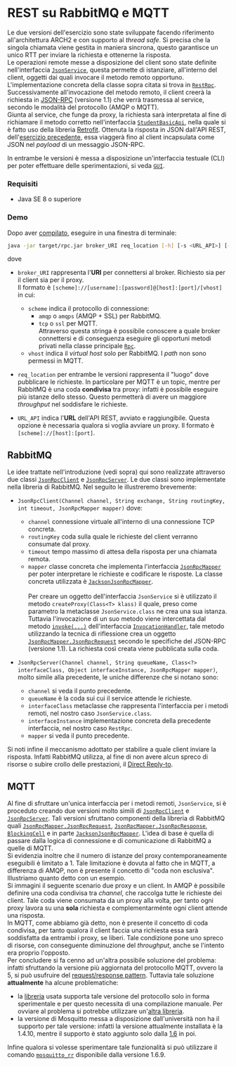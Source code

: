 # REST su RabbitMQ e MQTT

Le due versioni dell'esercizio sono state sviluppate facendo riferimento all'architettura ARCH2 e con supporto al _thread safe_.
Si precisa che la singola chiamata viene gestita in maniera sincrona, questo garantisce un unico RTT per inviare la 
richiesta e ottenerne la risposta. \
Le operazioni remote messe a disposizione del client sono state definite nell'interfaccia <code>[JsonService]</code>,
questa permette di istanziare, all'interno del client, oggetti dai quali invocare il metodo remoto opportuno.
L'implementazione concreta della classe sopra citata si trova in <code>[RestRpc]</code>. \
Successivamente all'invocazione del metodo remoto, il client creerà la richiesta in [JSON-RPC] (versione 1.1) che verrà 
trasmessa al service, secondo le modalità del protocollo (AMQP o MQTT). \
Giunta al service, che funge da proxy, la richiesta sarà interpretata al fine di richiamare il metodo corretto nell'interfaccia
<code>[StudentBasicApi]</code>, nella quale si è fatto uso della libreria 
[Retrofit]. Ottenuta la risposta in JSON dall'API REST, dell'[esercizio precedente](../4), essa viaggerà fino al client 
incapsulata come JSON nel _payload_ di un messaggio JSON-RPC. 

In entrambe le versioni è messa a disposizione un'interfaccia testuale (CLI) per poter effettuare delle sperimentazioni,
si veda <code>[GUI](src/main/java/rpc/common/GUI.java)</code>.

### Requisiti

* Java SE 8 o superiore

### Demo

Dopo aver [compilato](../README.md#compila-da-sorgente), eseguire in una finestra di terminale:
```bash
java -jar target/rpc.jar broker_URI req_location [-h] [-s <URL_API>] [-t <ms>]
```
dove
* `broker_URI` rappresenta l'**URI** per connettersi al broker. Richiesto sia per il client sia per il proxy. \
  Il formato è `[scheme]://[username]:[password]@[host]:[port]/[vhost]` in cui:
  * `scheme` indica il protocollo di connessione:
    * `amqp` o `amqps` (AMQP + SSL) per RabbitMQ.
    * `tcp` o `ssl` per MQTT. \
  Attraverso questa stringa è possibile conoscere a quale broker connettersi e di conseguenza eseguire gli opportuni
  metodi privati nella classe principale <code>[Rpc](src/main/java/Rpc.java)</code>.
  * `vhost` indica il _virtual host_ solo per RabbitMQ. I _path_ non sono permessi in MQTT.
  
* `req_location` per entrambe le versioni rappresenta il "luogo" dove pubblicare le richieste. In particolare per MQTT è 
  un topic, mentre per RabbitMQ è una coda **condivisa** tra proxy: infatti è possibile eseguire più istanze dello stesso. 
  Questo permetterà di avere un maggiore _throughput_ nel soddisfare le richieste.
  
* `URL_API` indica l'**URL** dell'API REST, avviato e raggiungibile. Questa opzione è necessaria qualora si voglia avviare 
  un proxy. Il formato è `[scheme]://[host]:[port]`.

## RabbitMQ

Le idee trattate nell'introduzione (vedi sopra) qui sono realizzate attraverso due classi <code>[JsonRpcClient]</code> 
e <code>[JsonRpcServer]</code>.
Le due classi sono implementate nella libreria di RabbitMQ. Nel seguito le illustreremo brevemente:
* `JsonRpcClient(Channel channel, String exchange, String routingKey, int timeout, JsonRpcMapper mapper)` dove:
    * `channel` connessione virtuale all'interno di una connessione TCP concreta.
    * `routingKey` coda sulla quale le richieste del client verranno consumate dal proxy.
    * `timeout` tempo massimo di attesa della risposta per una chiamata remota.
    * `mapper` classe concreta che implementa l'interfaccia <code>[JsonRpcMapper]</code> per poter interpretare le 
    richieste e codificare le risposte. La classe concreta utilizzata è <code>[JacksonJsonRpcMapper]</code>. \
     \
     Per creare un oggetto dell'interfaccia `JsonService` si è utilizzato il metodo `createProxy(Class<T> klass)` il
     quale, preso come parametro la metaclasse `JsonService.class` ne crea una sua istanza. Tuttavia l'invocazione di 
     un suo metodo viene intercettata dal metodo <code>[invoke(...)]</code> dell'interfaccia <code>[InvocationHandler]</code>, 
     tale metodo utilizzando la tecnica di riflessione crea un oggetto <code>[JsonRpcMapper.JsonRpcRequest]</code> secondo 
     le specifiche del JSON-RPC (versione 1.1). La richiesta così creata viene pubblicata sulla coda.
      
* `JsonRpcServer(Channel channel, String queueName, Class<?> interfaceClass, Object interfaceInstance, JsonRpcMapper mapper)`,
molto simile alla precedente, le uniche differenze che si notano sono:
    * `channel` si veda il punto precedente.
    * `queueName` è la coda sui cui il service attende le richieste.
    * `interfaceClass` metaclasse che rappresenta l'interfaccia per i metodi remoti, nel nostro caso `JsonService.class`.
    * `interfaceInstance` implementazione concreta della precedente interfaccia, nel nostro caso `RestRpc`.
    * `mapper` si veda il punto precedente.
    
Si noti infine il meccanismo adottato per stabilire a quale client inviare la risposta. Infatti RabbitMQ utilizza, al fine
di non avere alcun spreco di risorse  o subire crollo delle prestazioni, il [Direct Reply-to].

## MQTT 

Al fine di sfruttare un'unica interfaccia per i metodi remoti, `JsonService`, si è proceduto creando due versioni molto
simili di <code>[JsonRpcClient](src/main/java/rpc/json/JsonRpcClient.java)</code> e <code>[JsonRpcServer](src/main/java/rpc/json/JsonRpcServer.java)</code>.
Tali versioni sfruttano componenti della libreria di RabbitMQ quali <code>[JsonRpcMapper.JsonRpcRequest]</code>, 
<code>[JsonRpcMapper.JsonRpcResponse]</code>, <code>[BlockingCell]</code> e in parte <code>[JacksonJsonRpcMapper]</code>.
L'idea di base è quella di passare dalla logica di connessione e di comunicazione di RabbitMQ a quelle di MQTT. \
Si evidenzia inoltre che il numero di istanze del proxy contemporaneamente eseguibili è limitato a 1. Tale limitazione è 
dovuta al fatto che in MQTT, a differenza di AMQP, non è presente il concetto di "coda non esclusiva". Illustriamo quanto
detto con un esempio. \
Si immagini il seguente scenario due proxy e un client. In AMQP è possibile definire una coda condivisa tra _channel_, 
che raccolga tutte le richieste dei client. Tale coda viene consumata da un proxy alla volta, per tanto ogni proxy lavora
su una **sola** richiesta e complementarménte ogni client attende una risposta. \
In MQTT, come abbiamo già detto, non è presente il concetto di coda condivisa, per tanto qualora il client faccia una
richiesta essa sarà soddisfatta da entrambi i proxy, se liberi. Tale condizione pone uno spreco di risorse, con conseguente
diminuzione del _throughput_, anche se l'intento era proprio l'opposto. \
Per concludere si fa cenno ad un'altra possibile soluzione del problema: infatti sfruttando la versione più aggiornata del
protocollo MQTT, ovvero la 5, si può usufruire del [request/response pattern]. Tuttavia tale soluzione **attualmente**
ha alcune problematiche:
* la [libreria] usata supporta tale versione del protocollo solo in forma sperimentale e per questo necessita di una 
  compilazione manuale. Per ovviare al problema si potrebbe utilizzare un'[altra libreria].
* la versione di Mosquitto messa a disposizione dall'università non ha il supporto per tale versione: infatti la versione
  attualmente installata è la 1.4.10, mentre il supporto è stato aggiunto solo dalla [1.6] in poi.
  
Infine qualora si volesse sperimentare tale funzionalità si può utilizzare il comando <code>[mosquitto_rr]</code> disponibile 
dalla versione 1.6.9.

[//]: # (sitografia)
[JsonService]: src/main/java/rpc/JsonService.java
[RestRpc]: src/main/java/rpc/RestRpc.java
[JSON-RPC]: https://www.jsonrpc.org/
[StudentBasicApi]: src/main/java/rpc/StudentBasicApi.java
[Retrofit]: https://square.github.io/retrofit/
[JsonRpcClient]: https://github.com/rabbitmq/rabbitmq-java-client/blob/52c0643e3f0dd1d65fee7540410e7b611d239435/src/main/java/com/rabbitmq/tools/jsonrpc/JsonRpcClient.java
[JsonRpcServer]: https://github.com/rabbitmq/rabbitmq-java-client/blob/52c0643e3f0dd1d65fee7540410e7b611d239435/src/main/java/com/rabbitmq/tools/jsonrpc/JsonRpcServer.java
[JacksonJsonRpcMapper]: https://github.com/rabbitmq/rabbitmq-java-client/blob/52c0643e3f0dd1d65fee7540410e7b611d239435/src/main/java/com/rabbitmq/tools/jsonrpc/JacksonJsonRpcMapper.java
[JsonRpcMapper]: https://github.com/rabbitmq/rabbitmq-java-client/blob/52c0643e3f0dd1d65fee7540410e7b611d239435/src/main/java/com/rabbitmq/tools/jsonrpc/JsonRpcMapper.java
[JsonRpcMapper.JsonRpcRequest]: https://github.com/rabbitmq/rabbitmq-java-client/blob/52c0643e3f0dd1d65fee7540410e7b611d239435/src/main/java/com/rabbitmq/tools/jsonrpc/JsonRpcMapper.java#L52
[Direct Reply-to]: https://www.rabbitmq.com/direct-reply-to.html
[InvocationHandler]: https://docs.oracle.com/javase/8/docs/api/java/lang/reflect/InvocationHandler.html
[invoke(...)]: https://docs.oracle.com/javase/8/docs/api/java/lang/reflect/InvocationHandler.html#invoke-java.lang.Object-java.lang.reflect.Method-java.lang.Object:A-
[JsonRpcMapper.JsonRpcResponse]: https://github.com/rabbitmq/rabbitmq-java-client/blob/52c0643e3f0dd1d65fee7540410e7b611d239435/src/main/java/com/rabbitmq/tools/jsonrpc/JsonRpcMapper.java#L91
[BlockingCell]: https://github.com/rabbitmq/rabbitmq-java-client/blob/52c0643e3f0dd1d65fee7540410e7b611d239435/src/main/java/com/rabbitmq/utility/BlockingCell.java
[request/response pattern]: https://www.hivemq.com/blog/mqtt5-essentials-part9-request-response-pattern/
[mosquitto_rr]: https://mosquitto.org/man/mosquitto_rr-1.html
[libreria]: https://github.com/eclipse/paho.mqtt.java
[altra libreria]: https://github.com/hivemq/hivemq-mqtt-client
[1.6]: https://github.com/eclipse/mosquitto/blob/68c1e51035467ade10533c7bb88aa9765241c104/ChangeLog.txt#L296
 